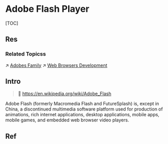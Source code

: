 # Adobe Flash Player

[TOC]



## Res
### Related Topicss
↗ [Adobes Family](../../../../🔑%20CS_Core/🧰%20Generic%20Tools%20&%20Projects/Creation%20&%20Graphics/Adobes%20Family.md)
↗ [Web Browsers Development](../../Web%20Browsers%20Development/Web%20Browsers%20Development.md)



## Intro
> 🔗 https://en.wikipedia.org/wiki/Adobe_Flash

Adobe Flash (formerly Macromedia Flash and FutureSplash) is, except in China, a discontinued multimedia software platform used for production of animations, rich internet applications, desktop applications, mobile apps, mobile games, and embedded web browser video players.



## Ref
[Adobe Flash]: https://en.wikipedia.org/wiki/Adobe_Flash